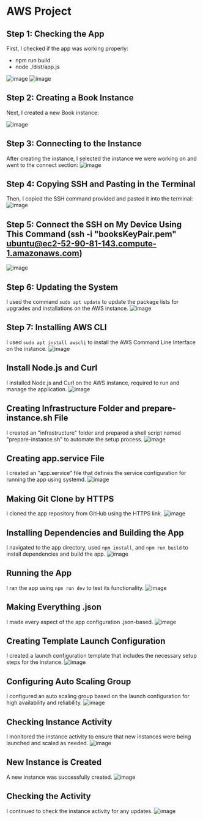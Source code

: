 # AWS Project

## Step 1: Checking the App

First, I checked if the app was working properly:
- npm run build
- node ./dist/app.js

![image](https://github.com/salsabeel-alsahory/AWS-project/assets/100838183/555f6bc7-adc8-409c-9467-04d89d14d29a)
![image](https://github.com/salsabeel-alsahory/AWS-New-Project/assets/100838183/3269aa0c-fa0b-403e-a76f-8ac9d98a214d)


## Step 2: Creating a Book Instance

Next, I created a new Book instance:

![image](https://github.com/salsabeel-alsahory/AWS-New-Project/assets/100838183/d430e22d-e82d-4301-be3e-a2e7d501c4ab)


## Step 3: Connecting to the Instance

After creating the instance, I selected the instance we were working on and went to the connect section:
![image](https://github.com/salsabeel-alsahory/summary-AWS-steps/assets/100838183/7518ad44-fdf1-48b4-9f3f-5444764bb71c)


## Step 4: Copying SSH and Pasting in the Terminal

Then, I copied the SSH command provided and pasted it into the terminal:
![image](https://github.com/salsabeel-alsahory/AWS-project/assets/100838183/f38cd329-8b6d-4820-a6b0-d71981bd9246)


## Step 5: Connect the SSH on My Device Using This Command (ssh -i "booksKeyPair.pem" ubuntu@ec2-52-90-81-143.compute-1.amazonaws.com)

![image](https://github.com/salsabeel-alsahory/AWS-project/assets/100838183/4f1a8b9c-2942-4197-8159-71fe6b4b3e22)


## Step 6: Updating the System

I used the command `sudo apt update` to update the package lists for upgrades and installations on the AWS instance.
![image](https://github.com/salsabeel-alsahory/AWS-project/assets/100838183/e701fa3a-13f0-40cb-8ba6-44a21a0bc595)


## Step 7: Installing AWS CLI

I used `sudo apt install awscli` to install the AWS Command Line Interface on the instance.
![image](https://github.com/salsabeel-alsahory/AWS-project/assets/100838183/9d3817cd-50f3-471d-9f54-c5ff786e391c)


## Install Node.js and Curl

I installed Node.js and Curl on the AWS instance, required to run and manage the application.
![image](https://github.com/salsabeel-alsahory/AWS-New-Project/assets/100838183/80cc3a1f-6b20-4eda-8c8f-e3d96e97e630)


## Creating Infrastructure Folder and prepare-instance.sh File

I created an "infrastructure" folder and prepared a shell script named "prepare-instance.sh" to automate the setup process.
![image](https://github.com/salsabeel-alsahory/AWS-project/assets/100838183/c06a34fe-24f2-4546-a0a3-600a272efa36)


## Creating app.service File

I created an "app.service" file that defines the service configuration for running the app using systemd.
![image](https://github.com/salsabeel-alsahory/AWS-project/assets/100838183/7dbd4be8-c8b0-4e31-bb11-9692d3516c95)


## Making Git Clone by HTTPS

I cloned the app repository from GitHub using the HTTPS link.
![image](https://github.com/salsabeel-alsahory/AWS-New-Project/assets/100838183/e30b806c-a10a-471d-b834-2fa26e2c5661)


## Installing Dependencies and Building the App

I navigated to the app directory, used `npm install`, and `npm run build` to install dependencies and build the app.
![image](https://github.com/salsabeel-alsahory/AWS-New-Project/assets/100838183/b1bc0ad2-6b80-4701-b835-386da963490d)


## Running the App

I ran the app using `npm run dev` to test its functionality.
![image](https://github.com/salsabeel-alsahory/AWS-project/assets/100838183/ae19760e-d699-45fd-8acb-a692766ad4a4)


## Making Everything .json

I made every aspect of the app configuration .json-based.
![image](https://github.com/salsabeel-alsahory/AWS-project/assets/100838183/4e40590c-2096-4c24-bcbe-e25db2ad00d4)


## Creating Template Launch Configuration

I created a launch configuration template that includes the necessary setup steps for the instance.
![image](https://github.com/salsabeel-alsahory/AWS-New-Project/assets/100838183/50cfba89-faa1-4499-bc66-309c5b243bfe)


## Configuring Auto Scaling Group

I configured an auto scaling group based on the launch configuration for high availability and reliability.
![image](https://github.com/salsabeel-alsahory/AWS-New-Project/assets/100838183/d3daadef-1f0f-4b51-a7fe-322e1757e1cd)


## Checking Instance Activity

I monitored the instance activity to ensure that new instances were being launched and scaled as needed.
![image](https://github.com/salsabeel-alsahory/AWS-New-Project/assets/100838183/a48cd2c0-eff9-491e-af73-26add4fae1c9)


## New Instance is Created

A new instance was successfully created.
![image](https://github.com/salsabeel-alsahory/AWS-New-Project/assets/100838183/96a262eb-8205-4404-a109-3a7ae4004280)


## Checking the Activity

I continued to check the instance activity for any updates.
![image](https://github.com/salsabeel-alsahory/AWS-New-Project/assets/100838183/a79e5a58-35cf-4929-a917-7c04b6a46cce)
